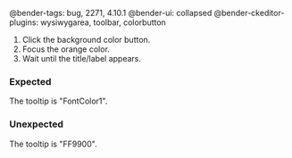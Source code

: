 @bender-tags: bug, 2271, 4.10.1
@bender-ui: collapsed
@bender-ckeditor-plugins: wysiwygarea, toolbar, colorbutton

1. Click the background color button.
1. Focus the orange color.
1. Wait until the title/label appears.

### Expected

The tooltip is "FontColor1".

### Unexpected

The tooltip is "FF9900".